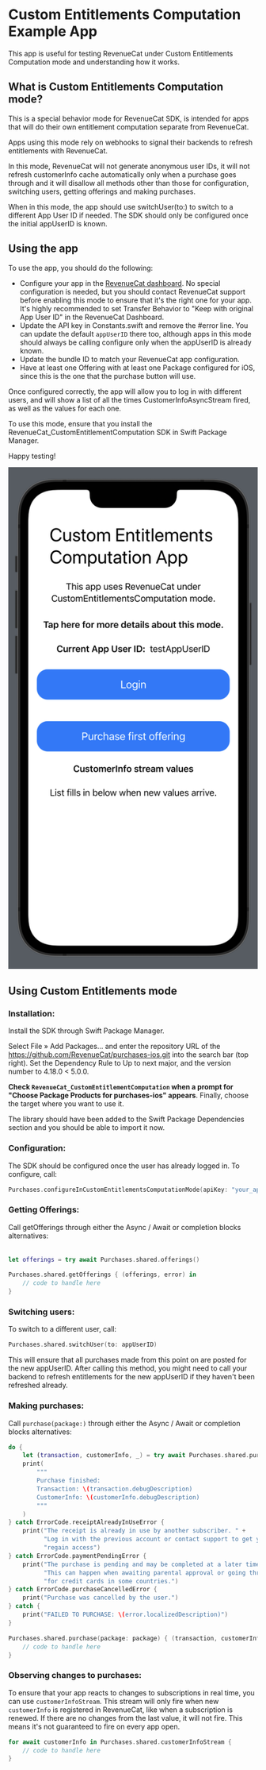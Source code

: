 # Custom Entitlements Computation Example App

This app is useful for testing RevenueCat under Custom Entitlements Computation mode and understanding how it works.

## What is Custom Entitlements Computation mode? 

This is a special behavior mode for RevenueCat SDK, is intended for apps that will do their own entitlement computation separate from RevenueCat. 

Apps using this mode rely on webhooks to signal their backends to refresh entitlements with RevenueCat.

In this mode, RevenueCat will not generate anonymous user IDs, it will not refresh customerInfo cache automatically only when a purchase goes through 
and it will disallow all methods other than those for configuration, switching users, getting offerings and making purchases.

When in this mode, the app should use switchUser(to:) to switch to a different App User ID if needed. 
The SDK should only be configured once the initial appUserID is known.

## Using the app

To use the app, you should do the following: 
- Configure your app in the [RevenueCat dashboard](https://app.revenuecat.com/). No special configuration is needed, but you should contact RevenueCat support
before enabling this mode to ensure that it's the right one for your app. It's highly recommended to set Transfer Behavior to "Keep with original App User ID" in the RevenueCat Dashboard. 
- Update the API key in Constants.swift and remove the #error line. You can update the default `appUserID` there too, although apps in this mode should 
always be calling configure only when the appUserID is already known. 
- Update the bundle ID to match your RevenueCat app configuration.
- Have at least one Offering with at least one Package configured for iOS, since this is the one that the purchase button will use. 

Once configured correctly, the app will allow you to log in with different users, and will show a list of all the times CustomerInfoAsyncStream fired, as well as 
the values for each one. 

To use this mode, ensure that you install the RevenueCat_CustomEntitlementComputation SDK in Swift Package Manager. 

Happy testing!

![sample screenshot](./Sample%20screenshot.png)

## Using Custom Entitlements mode

### Installation: 

Install the SDK through Swift Package Manager. 

Select File » Add Packages... and enter the repository URL of the https://github.com/RevenueCat/purchases-ios.git into the search bar (top right). Set the Dependency Rule to Up to next major, and the version number to 4.18.0 < 5.0.0.

**Check `RevenueCat_CustomEntitlementComputation` when a prompt for "Choose Package Products for purchases-ios" appears**. Finally, choose the target where you want to use it.

The library should have been added to the Swift Package Dependencies section and you should be able to import it now.

### Configuration: 

The SDK should be configured once the user has already logged in. To configure, call:

```swift
Purchases.configureInCustomEntitlementsComputationMode(apiKey: "your_api_key", appUserID: appUserID)
```

### Getting Offerings: 

Call getOfferings through either the Async / Await or completion blocks alternatives:

```swift

let offerings = try await Purchases.shared.offerings()

```

```swift
Purchases.shared.getOfferings { (offerings, error) in
    // code to handle here
}
```

### Switching users: 

To switch to a different user, call:

```swift
Purchases.shared.switchUser(to: appUserID)
```

This will ensure that all purchases made from this point on are posted for the new appUserID. 
After calling this method, you might need to call your backend to refresh entitlements for the new appUserID if they haven't been refreshed already.

### Making purchases:

Call `purchase(package:)` through either the Async / Await or completion blocks alternatives:

```swift
do {
    let (transaction, customerInfo, _) = try await Purchases.shared.purchase(package: package)
    print(
        """
        Purchase finished:
        Transaction: \(transaction.debugDescription)
        CustomerInfo: \(customerInfo.debugDescription)
        """
    )
} catch ErrorCode.receiptAlreadyInUseError {
    print("The receipt is already in use by another subscriber. " +
          "Log in with the previous account or contact support to get your purchases transferred to " +
          "regain access")
} catch ErrorCode.paymentPendingError {
    print("The purchase is pending and may be completed at a later time." +
          "This can happen when awaiting parental approval or going through extra authentication flows " +
          "for credit cards in some countries.")
} catch ErrorCode.purchaseCancelledError {
    print("Purchase was cancelled by the user.")
} catch {
    print("FAILED TO PURCHASE: \(error.localizedDescription)")
}
```

```swift
Purchases.shared.purchase(package: package) { (transaction, customerInfo, error, userCancelled) in
    // code to handle here
}
```

### Observing changes to purchases:

To ensure that your app reacts to changes to subscriptions in real time, you can use `customerInfoStream`. This stream will only fire when new `customerInfo` is registered
in RevenueCat, like when a subscription is renewed. If there are no changes from the last value, it will not fire. This means it's not guaranteed to fire on every app open.

```swift
for await customerInfo in Purchases.shared.customerInfoStream {
    // code to handle here
}
```
